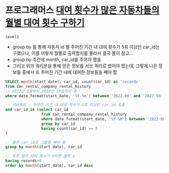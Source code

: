 # 프로그래머스 [대여 횟수가 많은 자동차들의 월별 대여 횟수 구하기](https://school.programmers.co.kr/learn/courses/30/lessons/151139)
`level3`
- group by 를 통해 자동차 id 별 주어진 기간 내 대여 횟수가 5회 이상인 car_id는 구했으나, 이를 어떻게 월별로 출력할지를 몰라서 결국 풀이 참고...
- group by 조건에 month, car_id를 주어야 했음
- 그리고 위의 쿼리문을 통해 얻은 정보를 서브 쿼리로 썼어야 했는데, 그렇게 나온 정보들 중에서 또 주어진 기간 내에 대여한 정보들을 빼야 함
```sql
SELECT month(start_date), car_id, count(car_id) as 'records'
from car_rental_company_rental_history
-- 2022년 8월부터 2022년 10월까지 중
where date_format(start_date, '%Y-%m') between '2022-08' and '2022-10'

-- 서브쿼리 : 주어진 기간 내 대여 횟수가 5회 이상인 car_id 도출
and car_id in (select car_id
                from car_rental_company_rental_history
                where date_format(start_date, '%Y-%m') between '2022-08' and '2022-10'
                group by car_id
                having count(car_id) >= 5
)

-- 월과 car_id로 그룹핑 해야 함
group by month(start_date), car_id

-- 특정 월의 대여 횟수가 0이면 출력 x
having records>0
order by month(start_date), car_id desc
```
